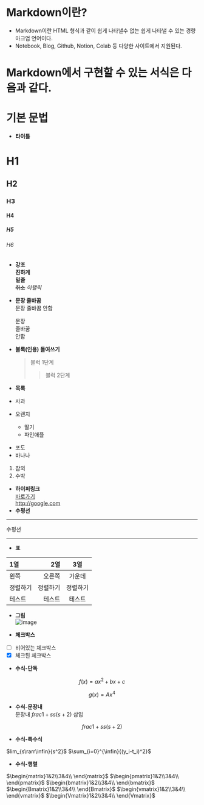 # **Markdown**이란?  
* Markdown이란 HTML 형식과 같이 쉽게 나타낼수 없는 쉽게 나타낼 수 있는 경량 마크업 언어이다.  
* Notebook, Blog, Github, Notion, Colab 등 다양한 사이트에서 지원된다.

# Markdown에서 구현할 수 있는 서식은 다음과 같다.  
# **기본 문법**  
* **타이틀**
# H1
## H2
### H3
#### H4
##### H5
###### H6
* **강조**   
  **진하게**  
  __밑줄__  
  ~~취소~~
  _이탤릭_  
* **문장 줄바꿈**  
  문장
  줄바꿈
  안함

  문장  
  줄바꿈  
  안함  
* **불록(인용) 들여쓰기**
  > 블럭 1단계
  >> 블럭 2단계  
* **목록**  
* 사과
* 오렌지
  + 딸기
  + 파인애플
- 포도
- 바나나
1. 참외
2. 수박  
* **하이퍼링크**  
[바로가기](http://googlee.com)  
<http://google.com>  
* **수평선**  
***
수평선
___  
* **표**  

|1열|2열|3열|
|:-------|----:|:---:|
|왼쪽|오른쪽|가운데|
|정렬하기|정렬하기|정렬하기|
|테스트|테스트|테스트|

* **그림**  
![image](https://github.com/sj990710/Thesis_Review/assets/127752372/ba5ab020-bdfc-4034-9493-fdfafde6c85b)

* **체크박스**  

* [ ] 비어있는 체크박스  
* [x] 체크된 체크박스
* **수식-단독**  

$$f(x)=ax^2+bx+c$$

$$g(x)=Ax^4$$  

* **수식-문장내**  
문장내 $frac{1+s}{s(s+2)}$ 삽입

$$frac{1+s}{s(s+2)}$$

* **수식-특수식**

$lim_{s\rarr\infin}{s^2}$
$\sum_{i=0}^{\infin}{(y_i-t_i)^2}$

* **수식-행렬**  

$\begin{matrix}1&2\\3&4\\ \end{matrix}$
$\begin{pmatrix}1&2\\3&4\\ \end{pmatrix}$
$\begin{bmatrix}1&2\\3&4\\ \end{bmatrix}$
$\begin{Bmatrix}1&2\\3&4\\ \end{Bmatrix}$
$\begin{vmatrix}1&2\\3&4\\ \end{vmatrix}$
$\begin{Vmatrix}1&2\\3&4\\ \end{Vmatrix}$

